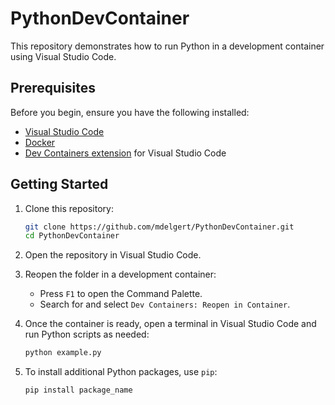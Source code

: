 # PythonDevContainer

This repository demonstrates how to run Python in a development container using Visual Studio Code.

## Prerequisites

Before you begin, ensure you have the following installed:

- [Visual Studio Code](https://code.visualstudio.com/)
- [Docker](https://www.docker.com/)
- [Dev Containers extension](https://marketplace.visualstudio.com/items?itemName=ms-vscode-remote.remote-containers) for Visual Studio Code

## Getting Started

1. Clone this repository:

   ```bash
   git clone https://github.com/mdelgert/PythonDevContainer.git
   cd PythonDevContainer
   ```

2. Open the repository in Visual Studio Code.

3. Reopen the folder in a development container:
   - Press `F1` to open the Command Palette.
   - Search for and select `Dev Containers: Reopen in Container`.

4. Once the container is ready, open a terminal in Visual Studio Code and run Python scripts as needed:
   ```bash
   python example.py
   ```

5. To install additional Python packages, use `pip`:
   ```bash
   pip install package_name
   ```